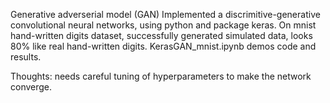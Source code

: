 Generative adverserial model (GAN)
Implemented a discrimitive-generative convolutional neural networks, using python and package keras. On mnist hand-written digits dataset, successfully generated simulated data, looks 80% like real hand-written digits.
KerasGAN_mnist.ipynb demos code and results.

Thoughts: needs careful tuning of hyperparameters to make the network converge. 
